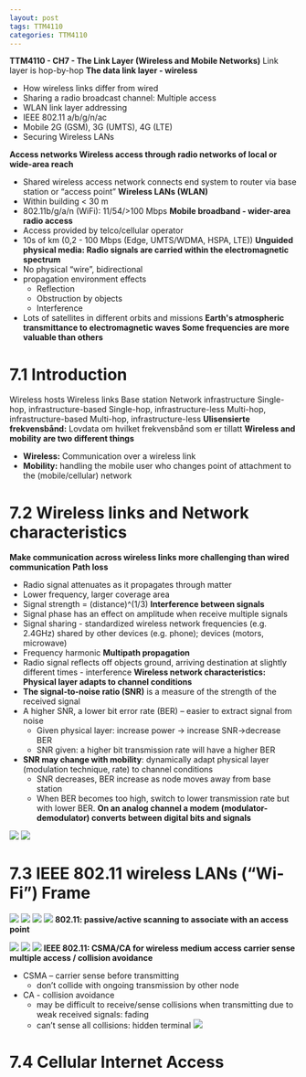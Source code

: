 ```yaml
---
layout: post
tags: TTM4110
categories: TTM4110
---
```


**TTM4110 - CH7 - The Link Layer (Wireless and Mobile Networks)**
Link layer is hop-by-hop
**The data link layer - wireless**
- How wireless links differ from wired
- Sharing a radio broadcast channel: Multiple access
- WLAN link layer addressing
- IEEE 802.11 a/b/g/n/ac
- Mobile 2G (GSM), 3G (UMTS), 4G (LTE)
- Securing Wireless LANs

**Access networks Wireless access through radio networks of local or wide-area reach**
- Shared wireless access network connects end system to router via base station or “access point”
**Wireless LANs (WLAN)**
- Within building < 30 m
- 802.11b/g/a/n (WiFi): 11/54/>100 Mbps
**Mobile broadband - wider-area radio access**
- Access provided by telco/cellular operator
- 10s of km (0,2 - 100 Mbps (Edge, UMTS/WDMA, HSPA, LTE))
**Unguided physical media: Radio signals are carried within the electromagnetic spectrum**
- No physical “wire”, bidirectional
- propagation environment effects
	- Reflection
	- Obstruction by objects
	- Interference
- Lots of satellites in different orbits and missions
**Earth's atmospheric transmittance to electromagnetic waves Some frequencies are more valuable than others**











# **7.1 Introduction**
Wireless hosts
Wireless links
Base station
Network infrastructure
Single-hop, infrastructure-based
Single-hop, infrastructure-less
Multi-hop, infrastructure-based
Multi-hop, infrastructure-less
**Ulisensierte frekvensbånd:** Lovdata om hvilket frekvensbånd som er tillatt
**Wireless and mobility are two different things**
- **Wireless:** Communication over a wireless link
- **Mobility:** handling the mobile user who changes point of attachment to the (mobile/cellular) network
# **7.2 Wireless links and Network characteristics**
**Make communication across wireless links more challenging than wired communication**
**Path loss**
- Radio signal attenuates as it propagates through matter
- Lower frequency, larger coverage area
- Signal strength = (distance)^(1/3)
**Interference between signals**
- Signal phase has an effect on amplitude when receive multiple signals
- Signal sharing - standardized wireless network frequencies (e.g. 2.4GHz) shared by other devices (e.g. phone); devices (motors, microwave)
- Frequency harmonic
**Multipath propagation**
- Radio signal reflects off objects ground, arriving destination at slightly different times - interference
**Wireless network characteristics: Physical layer adapts to channel conditions**
- **The signal-to-noise ratio (SNR)** is a measure of the strength of the received signal
- A higher SNR, a lower bit error rate (BER) – easier to extract signal from noise
	- Given physical layer: increase power -> increase SNR->decrease BER
	- SNR given: a higher bit transmission rate will have a higher BER
- **SNR may change with mobility**: dynamically adapt physical layer (modulation technique, rate) to channel conditions
	- SNR decreases, BER increase as node moves away from base station
	- When BER becomes too high, switch to lower transmission rate but with lower BER.
**On an analog channel a modem (modulator-demodulator) converts between digital bits and signals**

![](https://lh4.googleusercontent.com/oxObPyscC_Q0mjgrGldqqO3MRzDnn5BalgARbfyC9aF1damRcskaYFWWSI0oQxg2kZa4hpHAZ9qOoWsVja_FrzmsKeRrYXx-Ih8Y7PX_ksahDlhgmQmLPM76nRJd0G3LMnxKXppdyjBfNRBmAg)
![](https://lh5.googleusercontent.com/P_HFQs9RQ-Wjhegzy_q4_32WHXt9JctEQXXTB_tP8cwecICQk5hNQVwi6-NXwQoauuzfSSo8_yz0OnJrg4Hy-l2Vz9rrkXUELiYR8M1zrRT166EGQhtsuCfY-WZXad21bvGVL4EleM2EproRuw)


# **7.3 IEEE 802.11 wireless LANs (“Wi-Fi”) Frame**
![](https://lh5.googleusercontent.com/j5uDDXqAxmx7Jd8o23gbnlky7oKSnBnZZRSuyn9VJ1nFZhwnJJVtQNtRZYsx8ZdQFurylnuQrwxWR_EfOrPt6MW_6cv9TrqIqAN3C9qBORhq-pvxtGWun0KHKsoe53w-e-yiJ2Yy9fAYJFKJOw)
![](https://lh6.googleusercontent.com/D2PeYqo_lFKCoHbTT7-haYUvymnZavz9T-VLno2AOkkXtMf2OSDg-CBc-gt99Ui1joDiB2vhSESHJFq6nCmdOXQSdrju3mdG-x8FwBfcWXj7RB7z4QlubdDKxUouiOql1VAzRaMJlByjtFE9Hw)
![](https://lh5.googleusercontent.com/4wi1kbxTd-nsVGVXZ5q-PqtqT5FDE58n7D4CFQLUsoKBJ89E8JWONZ8dl4cfqIzyP4imrLssL7t41MVlq9JFaVs-WR00hV6Y2PtlH0GAqf_Ms6Qdj4mT0gmcML0EVszItrRmK6CHCgdZs7zq1A)
![](https://lh4.googleusercontent.com/qO1cfGW3qo5hoCNR2w6CHUkKbZZVM8LK1jCYy0YuXD6SYKX8mSzDiAqCuM0WOjvveqRVB7h4MxLpEaICkDa7NZmNmWtb4gbrzpErF-0oxXrMAJA87rK983FBux30utrcSke8-bswnW6KOnSbBQ)
**802.11: passive/active scanning to associate with an access point**




![](https://lh3.googleusercontent.com/0pM1DBy8DyVDT17zA1QralzoKNttOcDiQO7r9AVk0_9UcnKIuv0kDtN-dsAasfBaBUujb30RbppW6mDNscgDtsY1C6c_z0MBg1yWxY4QsRiG3CcU5doRXZ1fuDcf4nyv_2-OLEV1TLnLLNm3fg)
![](https://lh5.googleusercontent.com/1HqXREDVLyJC-XT3HxutM4Uzh6rmdXC2KGSfgFlShNQaOyBJOaPRIxQgWJkBqk7yFlw0QAFGlIzUKpM1KV85nnDPd7bABWPNFWvAA_Ktjhm-_MyY-XODZpB_ocByIzW4Yhz5o3M2hwijhkjy1g)
![](https://lh5.googleusercontent.com/YQUEnuywUgIz1CKz2T2Q2uui5pua4hGb9766DDCFV-kfR0tSHZsjhwdLKf60zVpyquvmo4QIpGV6IurIL-MiFHpIM81Wvo4VAI9SPWMS2AkToYtWiKrx3eCiJbvlTZQMshtEtQsLHIFVN0UEdA)
**IEEE 802.11: CSMA/CA for wireless medium access carrier sense multiple access / collision avoidance**
- CSMA – carrier sense before transmitting
	- don’t collide with ongoing transmission by other node
- CA - collision avoidance
	- may be difficult to receive/sense collisions when transmitting due to weak received signals: fading
	- can’t sense all collisions: hidden terminal
![](https://lh5.googleusercontent.com/s9pp6PHcAwHZFd0jY836KkgRr57vHMjhW2jfyiUezmlOB35Gb8m2nVcPMx78yNwAUQuXfHooG2ly6to2elvZoXIVdFDavdW-A7tvve39Ey0kyITPlGtKzyrRIMbPvtMnG13kMcWUdPvd7yVlsg)

# **7.4 Cellular Internet Access**








